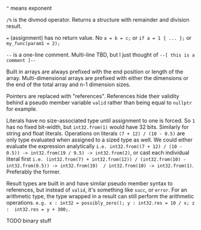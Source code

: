 `^` means exponent

`/%` is the divmod operator. Returns a structure with remainder and division result.

`=` (assignment) has no return value. No `a = b = c;` or `if a = 1 { ... };` or `my_func(param1 = 2);`

`--` is a one-line comment. Multi-line TBD, but I just thought of `--[ this is a comment ]--`

Built in arrays are always prefixed with the end position or length of the array. Multi-dimensional arrays are prefixed 
with either the dimensions or the end of the total array and n-1 dimension sizes.

Pointers are replaced with "references". References hide their validity behind a pseudo member variable `valid` rather 
than being equal to `nullptr` for example.

Literals have no size-associated type until assignment to one is forced. So `1` has no fixed bit-width, but 
`int32.from(1)` would have 32 bits. Similarly for string and float literals. Operations on literals 
`(7 + 12) / (10 - 0.5)` are only type evaluated when assigned to a sized type as well. We could either evaluate the 
expression analytically `i.e. int32.from((7 + 12) / (10 - 0.5)) -> int32.from(19 / 9.5) -> int32.from(2)`, or cast each 
individual literal first `i.e. (int32.from(7) + int32.from(12)) / (int32.from(10) - int32.from(0.5)) -> int32.from(19) 
/ int32.from(10) -> int32.from(1)`. Preferably the former.

Result types are built in and have similar pseudo member syntax to references, but instead of `valid`, it's something 
like `succ`, or `error`. For an arithmetic type, the type wrapped 
in a result can still perform the arithmetic operations. `e.g. x : int32 = possibly_zero(); y : int32.res = 10 / x; z : 
int32.res = y + 300;`. 

TODO binary stuff
